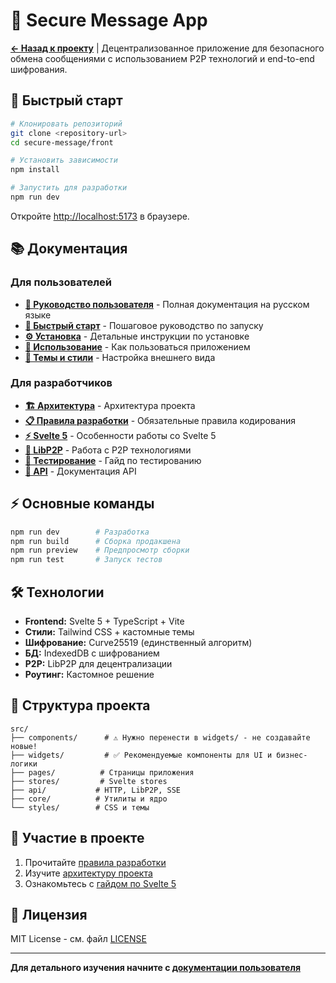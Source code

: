 # 🔐 Secure Message App

**[← Назад к проекту](../README.md)** | Децентрализованное приложение для безопасного обмена сообщениями с использованием P2P технологий и end-to-end шифрования.

## 🚀 Быстрый старт

```bash
# Клонировать репозиторий
git clone <repository-url>
cd secure-message/front

# Установить зависимости
npm install

# Запустить для разработки
npm run dev
```

Откройте [http://localhost:5173](http://localhost:5173) в браузере.

## 📚 Документация

### Для пользователей
- **[📖 Руководство пользователя](docs/ru/README.md)** - Полная документация на русском языке
- **[🚀 Быстрый старт](docs/ru/quick-start.md)** - Пошаговое руководство по запуску
- **[⚙️ Установка](docs/ru/installation.md)** - Детальные инструкции по установке
- **[🎯 Использование](docs/ru/usage.md)** - Как пользоваться приложением
- **[🎨 Темы и стили](docs/ru/themes.md)** - Настройка внешнего вида

### Для разработчиков
- **[🏗️ Архитектура](llm/architecture.md)** - Архитектура проекта
- **[📋 Правила разработки](llm/rules.md)** - Обязательные правила кодирования
- **[⚡ Svelte 5](llm/svelte5.md)** - Особенности работы со Svelte 5
- **[🔗 LibP2P](llm/libp2p.md)** - Работа с P2P технологиями
- **[🧪 Тестирование](llm/testing.md)** - Гайд по тестированию
- **[📖 API](docs/ru/api.md)** - Документация API

## ⚡ Основные команды

```bash
npm run dev        # Разработка
npm run build      # Сборка продакшена
npm run preview    # Предпросмотр сборки
npm run test       # Запуск тестов
```

## 🛠️ Технологии

- **Frontend:** Svelte 5 + TypeScript + Vite
- **Стили:** Tailwind CSS + кастомные темы
- **Шифрование:** Curve25519 (единственный алгоритм)
- **БД:** IndexedDB с шифрованием
- **P2P:** LibP2P для децентрализации
- **Роутинг:** Кастомное решение

## 📁 Структура проекта

```
src/
├── components/      # ⚠️ Нужно перенести в widgets/ - не создавайте новые!
├── widgets/         # ✅ Рекомендуемые компоненты для UI и бизнес-логики
├── pages/          # Страницы приложения
├── stores/         # Svelte stores
├── api/           # HTTP, LibP2P, SSE
├── core/          # Утилиты и ядро
└── styles/        # CSS и темы
```

## 🤝 Участие в проекте

1. Прочитайте [правила разработки](llm/rules.md)
2. Изучите [архитектуру проекта](llm/architecture.md)
3. Ознакомьтесь с [гайдом по Svelte 5](llm/svelte5.md)

## 📄 Лицензия

MIT License - см. файл [LICENSE](LICENSE)

---

**Для детального изучения начните с [документации пользователя](docs/ru/README.md)**
